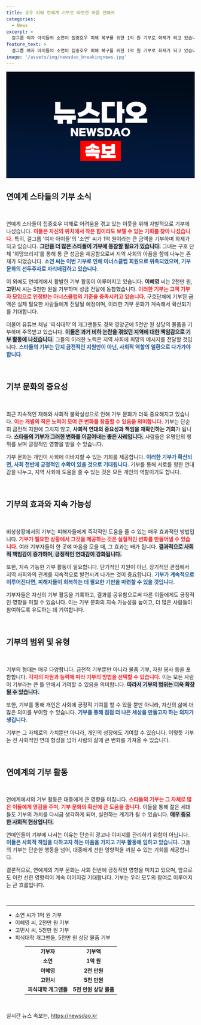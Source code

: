 ```yaml
---
title: 호우 피해 연예계 기부로 따뜻한 마음 전해져
categories:
  - News
excerpt: >
  걸그룹 여자 아이들의 소연이 집중호우 피해 복구를 위한 1억 원 기부로 화제가 되고 있습니다. 배우 이혜영과 고민시도 각각 2천만 원, 5천만 원을 기부하며 스타들의 마음이 모이고 있습니다. 이들의 선행이 나눔의 귀감이 되고 있습니다.
feature_text: >
  걸그룹 여자 아이들의 소연이 집중호우 피해 복구를 위한 1억 원 기부로 화제가 되고 있습니다. 배우 이혜영과 고민시도 각각 2천만 원, 5천만 원을 기부하며 스타들의 마음이 모이고 있습니다. 이들의 선행이 나눔의 귀감이 되고 있습니다.
image: '/assets/img/newsdao_breakingnews.jpg'
---
```


<p><img src="/assets/img/newsdao_breakingnews.jpg" alt="ranknews 속보" /></p>

<h2 data-ke-size="size26">연예계 스타들의 기부 소식</h2>

<p data-ke-size="size16">&nbsp;</p>

<p>연예계 스타들이 집중호우 피해로 어려움을 겪고 있는 이웃을 위해 자발적으로 기부에 나섰습니다. <b><span style="color: #ee2323;">이들은 자신의 위치에서 작은 힘이라도 보탤 수 있는 기회를 찾아 나섰습니다.</span></b> 특히, 걸그룹 '여자 아이들'의 '소연' 씨가 1억 원이라는 큰 금액을 기부하며 화제가 되고 있습니다. <b><span style="background-color: #21538527;">그만큼 더 많은 스타들이 기부에 동참할 필요가 있습니다.</span></b> 그녀는 구호 단체 '희망브리지'를 통해 통 큰 성금을 제공함으로써 지역 사회의 아픔을 함께 나누는 존재가 되었습니다. <b><span style="color: #1a5490;">소연 씨는 이번 기부로 인해 아너스클럽 회원으로 위촉되었으며, 기부 문화의 선두주자로 자리매김하고 있습니다.</span></b></p>

<p>이 외에도 연예계에서 활발한 기부 활동이 이루어지고 있습니다. <b>이혜영</b> 씨는 2천만 원, <b>고민시</b> 씨는 5천만 원을 기부하며 성금 전달에 동참했습니다. <b><span style="color: #ee2323;">이러한 기부는 고액 기부자 모임으로 인정받는 아너스클럽의 기준을 충족시키고 있습니다.</span></b> 구호단체에 기부된 금액은 실제 필요한 사람들에게 전달될 예정이며, 이러한 기부 문화가 계속해서 확산되기를 기대합니다.</p>

<p>더불어 유튜브 채널 '피식대학'의 개그맨들도 경북 영양군에 5천만 원 상당의 물품을 기부하며 주목받고 있습니다. <b><span style="background-color: #21538527;">이들은 과거 비하 논란을 겪었던 지역에 대한 책임감으로 기부 활동에 나섰습니다.</span></b> 그들의 이러한 노력은 지역 사회에 희망의 메시지를 전달할 것입니다. <b><span style="color: #1a5490;">스타들의 기부는 단지 금전적인 지원만이 아닌, 사회적 역할의 일환으로 다가가야 합니다.</span></b> </p>

<p data-ke-size="size16">&nbsp;</p>

<h2 data-ke-size="size26">기부 문화의 중요성</h2>

<p data-ke-size="size16">&nbsp;</p>

<p>최근 지속적인 재해와 사회적 불확실성으로 인해 기부 문화가 더욱 중요해지고 있습니다. <b><span style="color: #ee2323;">이는 개별의 작은 노력이 모여 큰 변화를 창출할 수 있음을 의미합니다.</span></b> 기부는 단순히 금전적 지원에 그치지 않고, <b>사회적 연대의 중요성과 책임을 재확인하는 기회</b>가 됩니다. <b><span style="background-color: #21538527;">스타들의 기부가 그러한 변화를 이끌어내는 좋은 사례입니다.</span></b> 사람들은 유명인의 행위를 보며 긍정적인 영향을 받을 수 있습니다.</p>

<p>기부 문화는 개인이 사회에 이바지할 수 있는 기회를 제공합니다. <b><span style="color: #1a5490;">이러한 기부가 확산되면, 사회 전반에 긍정적인 수확이 있을 것으로 기대됩니다.</span></b> 기부를 통해 서로를 향한 연대감을 나누고, 지역 사회에 도움을 줄 수 있는 것은 모든 개인의 역할이기도 합니다.</p>

<p data-ke-size="size16">&nbsp;</p>

<h2 data-ke-size="size26">기부의 효과와 지속 가능성</h2>

<p data-ke-size="size16">&nbsp;</p>

<p>비상상황에서의 기부는 피해자들에게 즉각적인 도움을 줄 수 있는 매우 효과적인 방법입니다. <b><span style="color: #ee2323;">기부가 필요한 상황에서 그것을 제공하는 것은 실질적인 변화를 만들어낼 수 있습니다.</span></b> 여러 기부자들이 한 곳에 마음을 모을 때, 그 효과는 배가 됩니다. <b><span style="background-color: #21538527;">결과적으로 사회적 책임감이 증가하며, 긍정적인 연대감이 강화됩니다.</span></b></p>

<p>또한, 지속 가능한 기부 활동이 필요합니다. 단기적인 지원이 아닌, 장기적인 관점에서 지역 사회와의 관계를 지속적으로 발전시켜 나가는 것이 중요합니다. <b><span style="color: #1a5490;">기부가 계속적으로 이루어진다면, 피해자들이 회복하는 데 필요한 기반을 마련할 수 있을 것입니다.</span></b> </p>

<p>기부자들은 자신의 기부 활동을 기록하고, 결과를 공유함으로써 다른 이들에게도 긍정적인 영향을 미칠 수 있습니다. 이는 기부 문화의 지속 가능성을 높이고, 더 많은 사람들이 참여하도록 유도하는 데 기여합니다.</p>

<p data-ke-size="size16">&nbsp;</p>

<h2 data-ke-size="size26">기부의 범위 및 유형</h2>

<p data-ke-size="size16">&nbsp;</p>

<p>기부의 형태는 매우 다양합니다. 금전적 기부뿐만 아니라 물품 기부, 자원 봉사 등을 포함합니다. <b><span style="color: #ee2323;">각자의 자원과 능력에 따라 기부의 방법을 선택할 수 있습니다.</span></b> 이는 모든 사람이 기부라는 큰 틀 안에서 기여할 수 있음을 의미합니다. <b><span style="background-color: #21538527;">따라서 기부의 범위는 더욱 확장될 수 있습니다.</span></b></p>

<p>또한, 기부를 통해 개인은 사회에 긍정적 기여를 할 수 있을 뿐만 아니라, 자신의 삶에 더 많은 의미를 부여할 수 있습니다. <b><span style="color: #1a5490;">기부를 통해 점점 더 나은 세상을 만들고자 하는 의지가 생깁니다.</span></b></p>

<p>기부는 그 자체로의 가치뿐만 아니라, 개인의 성장에도 기여할 수 있습니다. 이렇듯 기부는 전 사회적인 연대 형성을 넘어 사람의 삶에 큰 변화를 가져올 수 있습니다.</p>

<p data-ke-size="size16">&nbsp;</p>

<h2 data-ke-size="size26">연예계의 기부 활동</h2>

<p data-ke-size="size16">&nbsp;</p>

<p>연예계에서의 기부 활동은 대중에게 큰 영향을 미칩니다. <b><span style="color: #ee2323;">스타들의 기부는 그 자체로 많은 이들에게 영감을 주며, 기부 문화의 확산에 큰 도움을 줍니다.</span></b> 이들을 통해 젊은 세대들도 기부의 가치를 다시금 생각하게 되며, 실천하는 계기가 될 수 있습니다. <b><span style="background-color: #21538527;">매우 중요한 사회적 현상입니다.</span></b></p>

<p>연예인들이 기부에 나서는 이유는 단순히 광고나 이미지를 관리하기 위함이 아닙니다. <b><span style="color: #1a5490;">이들은 사회적 책임을 다하고자 하는 마음을 가지고 기부 활동에 임하고 있습니다.</span></b> 그들의 기부는 단순한 행동을 넘어, 대중에게 선한 영향력을 끼칠 수 있는 기회를 제공합니다.</p>

<p>결론적으로, 연예계의 기부 문화는 사회 전반에 긍정적인 영향을 미치고 있으며, 앞으로도 이런 선한 영향력이 계속 이어지길 기대합니다. 기부는 우리 모두의 참여로 이루어지는 큰 흐름입니다. </p>

<p data-ke-size="size16">&nbsp;</p>

<hr>

<ul>
    <li>소연 씨가 1억 원 기부</li>
    <li>이혜영 씨, 2천만 원 기부</li>
    <li>고민시 씨, 5천만 원 기부</li>
    <li>피식대학 개그맨들, 5천만 원 상당 물품 기부</li>
</ul>

<table style="margin: auto; width: 80%; border-collapse: collapse;">
    <tr>
        <td style="text-align: center; height: 17px;"><b>기부자</b></td>
        <td style="text-align: center; height: 17px;"><b>기부액</b></td>
    </tr>
    <tr>
        <td style="text-align: center; height: 17px;"><b>소연</b></td>
        <td style="text-align: center; height: 17px;"><b>1억 원</b></td>
    </tr>
    <tr>
        <td style="text-align: center; height: 17px;"><b>이혜영</b></td>
        <td style="text-align: center; height: 17px;"><b>2천 만원</b></td>
    </tr>
    <tr>
        <td style="text-align: center; height: 17px;"><b>고민시</b></td>
        <td style="text-align: center; height: 17px;"><b>5천 만원</b></td>
    </tr>
    <tr>
        <td style="text-align: center; height: 17px;"><b>피식대학 개그맨들</b></td>
        <td style="text-align: center; height: 17px;"><b>5천 만원 상당 물품</b></td>
    </tr>
</table>

<p data-ke-size="size16">&nbsp;</p>
실시간 뉴스 속보는, <a href="https://newsdao.kr" rel="dofollow">https://newsdao.kr</a>


